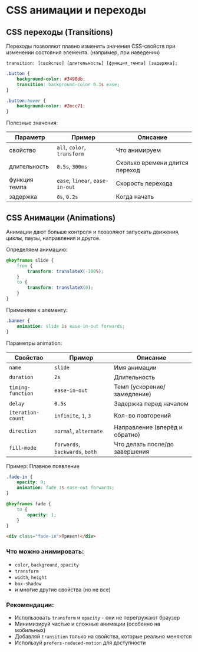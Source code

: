 # CSS анимации и переходы  #

## CSS переходы (Transitions) ##

Переходы позволяют плавно изменять значения CSS-свойств при изменении состояния элемента. (например, при наведении)

````
transition: [свойство] [длительность] [функция_темпа] [задержка];
````

````css
.button {
    background-color: #3498db;
    transition: background-color 0.3s ease;
}

.button:hover {
    background-color: #2ecc71;
}
````

Полезные значения:

| Параметр      | Пример                          | Описание                       |
|---------------|---------------------------------|--------------------------------|
| свойство      | `all`, `color`, `transform`     | Что анимируем                  |
| длительность  | `0.5s`, `300ms`                 | Сколько времени длится переход |
| функция темпа | `ease`, `linear`, `ease-in-out` | Скорость перехода              |
| задержка      | `0s`, `0.2s`                    | Когда начать                   |

## CSS Анимации (Animations) ##

Анимации дают больше контроля и позволяют запускать движения, циклы, паузы, направления и другое.

Определяем анимацию:

````css
@keyframes slide {
    from {
        transform: translateX(-100%);
    }
    to {
        transform: translateX(0);
    }
}
````

Применяем к элементу:

````css
.banner {
    animation: slide 1s ease-in-out forwards;
}
````

Параметры animation:

| Свойство          | Пример                          | Описание                       |
|-------------------|---------------------------------|--------------------------------|
| `name`            | `slide`                         | Имя анимации                   |
| `duration`        | `2s`                            | Длительность                   |
| `timing-function` | `ease-in-out`                   | Темп (ускорение/замедление)    |
| `delay`           | `0.5s`                          | Задержка перед началом         |
| `iteration-count` | `infinite`, `1`, `3`            | Кол-во повторений              |
| `direction`       | `normal`, `alternate`           | Направление (вперёд и обратно) |
| `fill-mode`       | `forwards`, `backwards`, `both` | Что делать после/до завершения |

Пример: Плавное появление

````css
.fade-in {
    opacity: 0;
    animation: fade 1s ease-out forwards;
}

@keyframes fade {
    to {
        opacity: 1;
    }
}
````

````html
<div class="fade-in">Привет!</div>
````

### Что можно анимировать: ###
* `color`, `background`, `opacity`
* `transform` 
* `width`, `height`
* `box-shadow`
* и многие другие свойства (но не все)

### Рекомендации: ###
* Использовать `transform` и `opacity` - они не перегружают браузер
* Минимизируй частые и сложные анимации (особенно на мобильных)
* Добавляй `transition` только на свойства, которые реально меняются
* Используй `prefers-reduced-motion` для доступности

